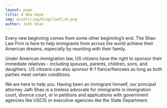 ```yaml
---
layout: page
title: A New Hope
img: assets/img/blog/lawfirm.png
author: Jath Shao
---
```

Every new beginning comes from some other beginning’s end. The Shao Law Firm is here to help immigrants from across the world achieve their American dreams, especially by reuniting with their family.

Under American immigration law, US citizens have the right to sponsor their immediate relatives - including spouses, parents, children, sons, and daughters. US citizens can also sponsor K-1 fiance/fiancees as long as both parties meet certain conditions.

We are here to help you. Having been an immigrant himself, our principal attorney Jath Shao is a tireless advocate for immigrants in immigration court, divorce court, or in petitions and applications with government agencies like USCIS or executive agencies like the State Department.